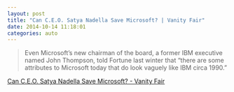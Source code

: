 ```yaml
---
layout: post
title: "Can C.E.O. Satya Nadella Save Microsoft? | Vanity Fair"
date: 2014-10-14 11:18:01
categories: auto
---
```


> Even Microsoft’s new chairman of the board, a former IBM executive named John Thompson, told Fortune last winter that “there are some attributes to Microsoft today that do look vaguely like IBM circa 1990.”

 <!-- --> 

[Can C.E.O. Satya Nadella Save Microsoft? - Vanity Fair](http://www.vanityfair.com/business/2014/11/satya-nadella-bill-gates-steve-ballmer-microsoft.print)